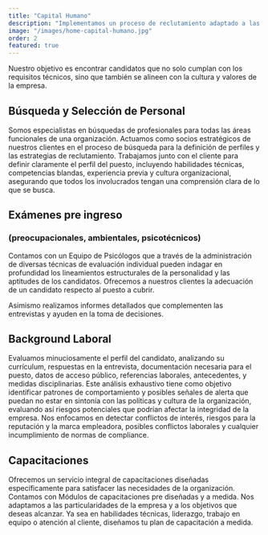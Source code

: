 ```yaml
---
title: "Capital Humano"
description: "Implementamos un proceso de reclutamiento adaptado a las necesidades específicas de cada cliente, utilizando técnicas de búsqueda activa en redes sociales, ferias de empleo, plataformas digitales y nuestra propia base de datos."
image: "/images/home-capital-humano.jpg"
order: 2
featured: true
---
```


Nuestro objetivo es encontrar candidatos que no solo cumplan con los requisitos técnicos, sino que también se alineen con la cultura y valores de la empresa.

## Búsqueda y Selección de Personal

Somos especialistas en búsquedas de profesionales para todas las áreas funcionales de una organización. Actuamos como socios estratégicos de nuestros clientes en el proceso de búsqueda para la definición de perfiles y las estrategias de reclutamiento. Trabajamos junto con el cliente para definir claramente el perfil del puesto, incluyendo habilidades técnicas, competencias blandas, experiencia previa y cultura organizacional, asegurando que todos los involucrados tengan una comprensión clara de lo que se busca.

## Exámenes pre ingreso
### (preocupacionales, ambientales, psicotécnicos)

Contamos con un Equipo de Psicólogos que a través de la administración de diversas técnicas de evaluación individual pueden indagar en profundidad los lineamientos estructurales de la personalidad y las aptitudes de los candidatos. Ofrecemos a nuestros clientes la adecuación de un candidato respecto al puesto a cubrir.

Asimismo realizamos informes detallados que complementen las entrevistas y ayuden en la toma de decisiones.

## Background Laboral

Evaluamos minuciosamente el perfil del candidato, analizando su currículum, respuestas en la entrevista, documentación necesaria para el puesto, datos de acceso público, referencias laborales, antecedentes, y medidas disciplinarias. Este análisis exhaustivo tiene como objetivo identificar patrones de comportamiento y posibles señales de alerta que puedan no estar en sintonía con las políticas y cultura de la organización, evaluando así riesgos potenciales que podrían afectar la integridad de la empresa. Nos enfocamos en detectar conflictos de interés, riesgos para la reputación y la marca empleadora, posibles conflictos laborales y cualquier incumplimiento de normas de compliance.

## Capacitaciones

Ofrecemos un servicio integral de capacitaciones diseñadas específicamente para satisfacer las necesidades de la organización. Contamos con Módulos de capacitaciones pre diseñadas y a medida. Nos adaptamos a las particularidades de la empresa y a los objetivos que deseas alcanzar. Ya sea en habilidades técnicas, liderazgo, trabajo en equipo o atención al cliente, diseñamos tu plan de capacitación a medida.
